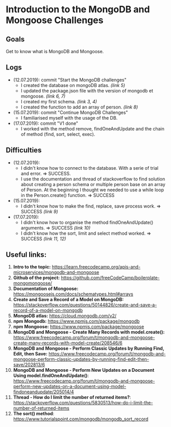 # Introduction to the MongoDB and Mongoose Challenges

## Goals

Get to know what is MongoDB and Mongoose.

## Logs

* (12.07.2019): commit "Start the MongoDB challenges" 
	* I created the database on mongoDB atlas. _(link 5)_
	* I updated the package.json file with the version of mongodb et mongoose. _(link 6, 7)_
	* I created my first schema. _(link 3, 4)_
	* I created the function to add an array of person. _(link 8)_
* (15.07.2019): commit "Continue MongoDB Challenges"
	* I familiarised myself with the usage of the DB.
* (17.07.2019): commit "V1 done"
	* I worked with the method remove, findOneAndUpdate and the chain of method (find, sort, select, exec).
 
## Difficulties

* (12.07.2019): 
	* I didn't know how to connect to the database. With a serie of trial and error. => SUCCESS.
	* I use the documentation and thread of stackoverflow to find solution about creating a person schema or multiple person base on an array of Person. At the beginning I thought we needed to use a while loop in the Person.create() function. => SUCCESS
* (15.07.2019):
	* I didn't know how to make the find, replace, save process work. => SUCCESS _(link 9)_
* (17.07.2019):
	* I didn't know how to organise the method findOneAndUpdate() arguments. => SUCCESS _(link 10)_
	* I didn't know how the sort, limit and select method worked. => SUCCESS _(link 11, 12)_

## Useful links:

1. **Intro to the topic:** https://learn.freecodecamp.org/apis-and-microservices/mongodb-and-mongoose
2. **Github of the project:** https://github.com/freeCodeCamp/boilerplate-mongomongoose/
3. **Documentation of Mongoose:** https://mongoosejs.com/docs/schematypes.html#arrays
4. **Create and Save a Record of a Model on MongoDB:** https://stackoverflow.com/questions/50144826/create-and-save-a-record-of-a-model-on-mongodb
5. **MongoDB atlas:** https://cloud.mongodb.com/v2/
6. **npm Mongodb:** https://www.npmjs.com/package/mongodb
7. **npm Mongoose:** https://www.npmjs.com/package/mongoose
8. **MongoDB and Mongoose - Create Many Records with model.create():** https://www.freecodecamp.org/forum/t/mongodb-and-mongoose-create-many-records-with-model-create/208546/6
9. **MongoDB and Mongoose - Perform Classic Updates by Running Find, Edit, then Save:** https://www.freecodecamp.org/forum/t/mongodb-and-mongoose-perform-classic-updates-by-running-find-edit-then-save/202813/6
10. **MongoDB and Mongoose - Perform New Updates on a Document Using model.findOneAndUpdate()**: https://www.freecodecamp.org/forum/t/mongodb-and-mongoose-perform-new-updates-on-a-document-using-model-findoneandupdate/205014/4
11. **Thread - How do I limit the number of returned items?**: https://stackoverflow.com/questions/5830513/how-do-i-limit-the-number-of-returned-items
12. **The sort() method**: https://www.tutorialspoint.com/mongodb/mongodb_sort_record

